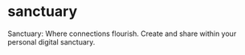 # sanctuary
Sanctuary: Where connections flourish. Create and share within your personal digital sanctuary.
